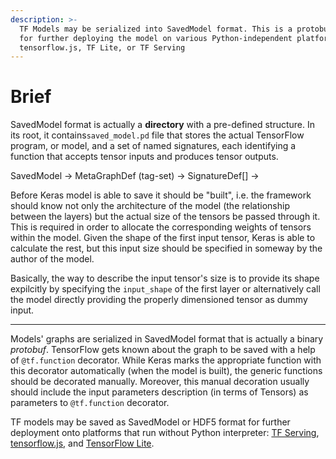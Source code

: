 ```yaml
---
description: >-
  TF Models may be serialized into SavedModel format. This is a protobuf used
  for further deploying the model on various Python-independent platforms like
  tensorflow.js, TF Lite, or TF Serving
---
```


# Brief

SavedModel format is actually a **directory** with a pre-defined structure. In its root, it contains`saved_model.pd` file that stores the actual TensorFlow program, or model, and a set of named signatures, each identifying a function that accepts tensor inputs and produces tensor outputs.

SavedModel -&gt; MetaGraphDef \(tag-set\) -&gt; SignatureDef\[\] -&gt; 

Before Keras model is able to save it should be "built", i.e. the framework should know not only the architecture of the model \(the relationship between the layers\) but the actual size of the tensors be passed through it. This is required in order to allocate the corresponding weights of tensors within the model. Given the shape of the first input tensor, Keras is able to calculate the rest, but this input size should be specified in someway by the author of the model.

Basically, the way to describe the input tensor's size is to provide its shape expilcitly by specifying the `input_shape` of the first layer or alternatively call the model directly providing the properly dimensioned tensor as dummy input.  

----

Models' graphs are serialized in SavedModel format that is actually a binary _protobuf_. TensorFlow gets known about the graph to be saved with a help of `@tf.function` decorator. While Keras marks the appropriate function with this decorator automatically \(when the model is built\), the generic functions should be decorated manually. Moreover, this manual decoration usually should include the input parameters description \(in terms of Tensors\) as parameters to `@tf.function` decorator. 



TF models may be saved as SavedModel or HDF5 format for further deployment onto platforms that run without Python interpreter: [TF Serving](https://www.tensorflow.org/tfx/tutorials/serving/rest_simple), [tensorflow.js](https://www.tensorflow.org/js/tutorials), and [TensorFlow Lite](https://www.tensorflow.org/lite/guide).



